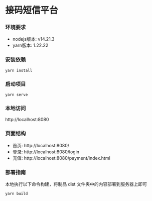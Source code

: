 # 接码短信平台

### 环境要求

- nodejs版本: v14.21.3
- yarn版本: 1.22.22

### 安装依赖

```shell
yarn install
```

### 启动项目

```shell
yarn serve
```

### 本地访问

http://localhost:8080

### 页面结构

- 首页: http://localhost:8080/
- 登录: http://localhost:8080/login
- 充值: http://localhost:8080/payment/index.html

### 部署指南

本地执行以下命令构建，将制品 dist 文件夹中的内容部署到服务器上即可

```shell
yarn build
```
